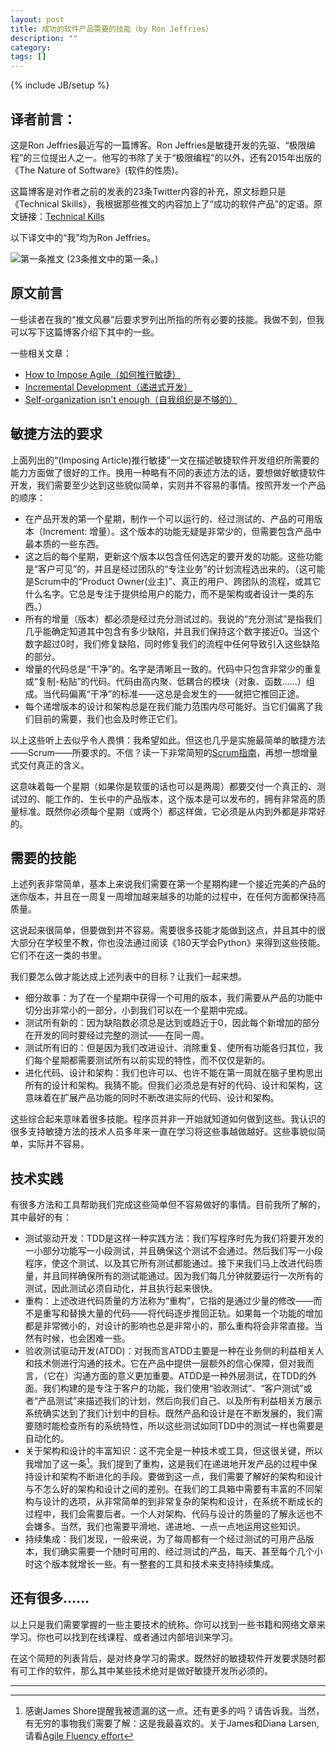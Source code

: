 ```yaml
---
layout: post
title: 成功的软件产品需要的技能（by Ron Jeffries）
description: ""
category:
tags: []
---
```


{% include JB/setup %}

## 译者前言：
这是Ron Jeffries最近写的一篇博客。Ron Jeffries是敏捷开发的先驱、“极限编程”的三位提出人之一。他写的书除了关于“极限编程”的以外，还有2015年出版的《The Nature of Software》(软件的性质)。

这篇博客是对作者之前的发表的23条Twitter内容的补充，原文标题只是《Technical Skills》，我根据那些推文的内容加上了“成功的软件产品”的定语。原文链接：[Technical Kills](https://ronjeffries.com/articles/019-01ff/tech-skills/)

以下译文中的“我”均为Ron Jeffries。

![第一条推文](https://ws1.sinaimg.cn/large/006tNc79gy1g22i8gdmnuj30x00jewi9.jpg)
(23条推文中的第一条。)

## 原文前言

一些读者在我的“推文风暴”后要求罗列出所指的所有必要的技能。我做不到，但我可以写下这篇博客介绍下其中的一些。

一些相关文章：

+ [How to Impose Agile（如何推行敏捷）](https://ronjeffries.com/articles/018-01ff/imposition/)
+ [Incremental Development（递进式开发）](https://ronjeffries.com/articles/019-01ff/incremental/)
+ [Self-organization isn't enough（自我组织是不够的）](https://ronjeffries.com/articles/019-01ff/self-org-not-enough/)

## 敏捷方法的要求

上面列出的“(Imposing Article)推行敏捷”一文在描述敏捷软件开发组织所需要的能力方面做了很好的工作。换用一种略有不同的表述方法的话，要想做好敏捷软件开发，我们需要至少达到这些貌似简单，实则并不容易的事情。按照开发一个产品的顺序：

+ 在产品开发的第一个星期，制作一个可以运行的、经过测试的、产品的可用版本（Increment: 增量）。这个版本的功能无疑是非常少的，但需要包含产品中最本质的一些东西。
+ 这之后的每个星期，更新这个版本以包含任何选定的要开发的功能。这些功能是“客户可见”的，并且是经过团队的“专注业务”的计划流程选出来的。（这可能是Scrum中的“Product Owner(业主)”、真正的用户、跨团队的流程，或其它什么名字。它总是专注于提供给用户的能力，而不是架构或者设计一类的东西。）
+ 所有的增量（版本）都必须是经过充分测试过的。我说的“充分测试”是指我们几乎能确定知道其中包含有多少缺陷，并且我们保持这个数字接近0。当这个数字超过0时，我们修复缺陷，同时修复我们的流程中任何导致引入这些缺陷的部分。
+ 增量的代码总是“干净”的。名字是清晰且一致的。代码中只包含非常少的重复或“复制-粘贴”的代码。代码由高内聚、低耦合的模块（对象、函数……）组成。当代码偏离“干净”的标准——这总是会发生的——就把它推回正途。
+ 每个递增版本的设计和架构总是在我们能力范围内尽可能好。当它们偏离了我们目前的需要，我们也会及时修正它们。

以上这些听上去似乎令人畏惧：我希望如此。但这也几乎是实施最简单的敏捷方法——Scrum——所要求的。不信？读一下非常简短的[Scrum指南](https://scrumguides.org)，再想一想增量式交付真正的含义。

这意味着每一个星期（如果你是软蛋的话也可以是两周）都要交付一个真正的、测试过的、能工作的、生长中的产品版本，这个版本是可以发布的，拥有非常高的质量标准。既然你必须每个星期（或两个）都这样做，它必须是从内到外都是非常好的。

## 需要的技能
上述列表非常简单，基本上来说我们需要在第一个星期构建一个接近完美的产品的迷你版本，并且在一周复一周增加越来越多的功能的过程中，在任何方面都保持高质量。

这说起来很简单，但要做到并不容易。需要很多技能才能做到这点，并且其中的很大部分在学校里不教，你也没法通过阅读《180天学会Python》来得到这些技能。它们不在这一类的书里。

我们要怎么做才能达成上述列表中的目标？让我们一起来想。

+ 细分故事：为了在一个星期中获得一个可用的版本，我们需要从产品的功能中切分出非常小的一部分，小到我们可以在一个星期中完成。
+ 测试所有新的：因为缺陷数必须总是达到或趋近于0，因此每个新增加的部分在开发的同时要经过完整的测试——在同一周。
+ 测试所有旧的：但是因为我们改进设计、消除重复、使所有功能各归其位，我们每个星期都需要测试所有以前实现的特性，而不仅仅是新的。
+ 进化代码、设计和架构：我们也许可以、也许不能在第一周就在脑子里构思出所有的设计和架构。我猜不能。但我们必须总是有好的代码、设计和架构，这意味着在扩展产品功能的同时不断改进实际的代码、设计和架构。

这些综合起来意味着很多技能。程序员并非一开始就知道如何做到这些。我认识的很多支持敏捷方法的技术人员多年来一直在学习将这些事越做越好。这些事貌似简单，实际并不容易。

## 技术实践

有很多方法和工具帮助我们完成这些简单但不容易做好的事情。目前我所了解的，其中最好的有：

+ 测试驱动开发：TDD是这样一种实践方法：我们写程序时先为我们将要开发的一小部分功能写一小段测试，并且确保这个测试不会通过。然后我们写一小段程序，使这个测试、以及其它所有测试都能通过。接下来我们马上改进代码质量，并且同样确保所有的测试能通过。因为我们每几分钟就要运行一次所有的测试，因此测试必须自动化，并且执行起来很快。
+ 重构：上述改进代码质量的方法称为“重构”，它指的是通过少量的修改——而不是重写和替换大量的代码——将代码逐步推回正轨。如果每一个功能的增加都是非常微小的，对设计的影响也总是非常小的，那么重构将会非常直接。当然有时候，也会困难一些。
+ 验收测试驱动开发(ATDD)：对我而言ATDD主要是一种在业务侧的利益相关人和技术侧进行沟通的技术。它在产品中提供一层额外的信心保障，但对我而言，（它在）沟通方面的意义更加重要。ATDD是一种外层测试，在TDD的外面。我们构建的是专注于客户的功能，我们使用“验收测试”、“客户测试”或者“产品测试”来描述我们的计划，然后向我们自己、以及所有利益相关方展示系统确实达到了我们计划中的目标。既然产品和设计是在不断发展的，我们需要随时能检查所有的系统特性，所以这些测试如同TDD中的测试一样也需要是自动化的。
+ 关于架构和设计的丰富知识：这不完全是一种技术或工具，但这很关键，所以我增加了这一条[^1]。我们提到了重构，这是我们在递进地开发产品的过程中保持设计和架构不断进化的手段。要做到这一点，我们需要了解好的架构和设计与不怎么好的架构和设计之间的差别。在我们的工具箱中需要有丰富的不同架构与设计的选项，从非常简单的到非常复杂的架构和设计，在系统不断成长的过程中，我们会需要后者。一个人对架构、代码与设计的质量的了解永远也不会嫌多。当然，我们也需要平滑地、递进地、一点一点地运用这些知识。
+ 持续集成：我们发现，一般来说，为了每周都有一个经过测试的可用产品版本，我们确实需要一个随时可用的、经过测试的产品，每天、甚至每个几个小时这个版本就增长一些。有一整套的工具和技术来支持持续集成。

## 还有很多……
以上只是我们需要掌握的一些主要技术的统称。你可以找到一些书籍和网络文章来学习。你也可以找到在线课程、或者通过内部培训来学习。

在这个简短的列表背后，是对终身学习的需求。既然好的敏捷软件开发要求随时都有可工作的软件，那么其中某些技术绝对是做好敏捷开发所必须的。

----
[^1]: 感谢James Shore提醒我被遗漏的这一点。还有更多的吗？请告诉我。当然，有无穷的事物我们需要了解：这是我最喜欢的。关于James和Diana Larsen, 请看[Agile Fluency effort](https://martinfowler.com/articles/agileFluency.html#x201cdeliveringx201dTeamsShipOnTheMarketCadence)


